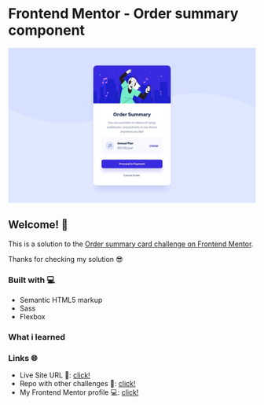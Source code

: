 # Frontend Mentor - Order summary component

![Design preview for the Order summary card coding challenge](./design/desktop-design.jpg)

## Welcome! 👋

This is a solution to the [Order summary card challenge on Frontend Mentor](https://www.frontendmentor.io/challenges/order-summary-component-QlPmajDUj).

Thanks for checking my solution 😎

### Built with 💻

- Semantic HTML5 markup
- Sass
- Flexbox

### What i learned

### Links 🌐

- Live Site URL 🔴: [click!](https://kacperkwinta.github.io/Order-summary-component/)
- Repo with other challenges 📁: [click!](https://github.com/kacperkwinta/Frontend-Mentor)
- My Frontend Mentor profile 💻: [click!](https://www.frontendmentor.io/profile/kacperkwinta)

